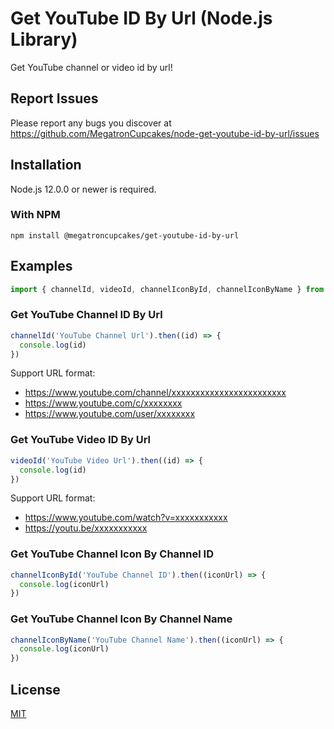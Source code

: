 # Get YouTube ID By Url (Node.js Library)

Get YouTube channel or video id by url!

## Report Issues

Please report any bugs you discover at <https://github.com/MegatronCupcakes/node-get-youtube-id-by-url/issues>

## Installation

Node.js 12.0.0 or newer is required.

### With NPM

```sh-session
npm install @megatroncupcakes/get-youtube-id-by-url
```

## Examples

```javascript
import { channelId, videoId, channelIconById, channelIconByName } from '@megatroncupcakes/get-youtube-id-by-url'
```

### Get YouTube Channel ID By Url

```javascript
channelId('YouTube Channel Url').then((id) => {
  console.log(id)
})
```

Support URL format:

- https://www.youtube.com/channel/xxxxxxxxxxxxxxxxxxxxxxxx
- https://www.youtube.com/c/xxxxxxxx
- https://www.youtube.com/user/xxxxxxxx

### Get YouTube Video ID By Url

```javascript
videoId('YouTube Video Url').then((id) => {
  console.log(id)
})
```

Support URL format:

- https://www.youtube.com/watch?v=xxxxxxxxxxx
- https://youtu.be/xxxxxxxxxxx

### Get YouTube Channel Icon By Channel ID

```javascript
channelIconById('YouTube Channel ID').then((iconUrl) => {
  console.log(iconUrl)
})
```
### Get YouTube Channel Icon By Channel Name

```javascript
channelIconByName('YouTube Channel Name').then((iconUrl) => {
  console.log(iconUrl)
})
```

## License

[MIT](LICENSE)
